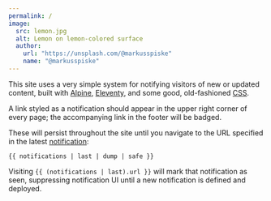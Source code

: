 ```yaml
---
permalink: /
image:
  src: lemon.jpg
  alt: Lemon on lemon-colored surface
  author:
    url: "https://unsplash.com/@markusspiske"
    name: "@markusspiske"
---
```

This site uses a very simple system for notifying visitors of new or updated content, built with [Alpine], [Eleventy], and some good, old-fashioned [CSS].

A link styled as a notification should appear in the upper right corner of every page; the accompanying link in the footer will be badged.

These will persist throughout the site until you navigate to the URL specified in the latest [notification](https://github.com/ashur/notification-demo/blob/main/src/_data/notifications.json):

```
{{ notifications | last | dump | safe }}
```

Visiting `{{ (notifications | last).url }}` will mark that notification as seen, suppressing notification UI until a new notification is defined and deployed.

[Alpine]: https://alpinejs.dev
[Eleventy]: https://11ty.dev
[CSS]: https://css-tricks.com/css-is-in-fact-awesome/

